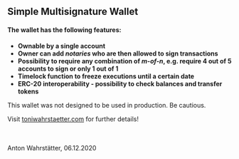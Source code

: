 ## Simple Multisignature Wallet 


#### The wallet has the following features:
* **Ownable by a single account**
* **Owner can add _notaries_ who are then allowed to sign transactions**
* **Possibility to require any combination of _m-of-n_, e.g. require 4 out of 5 accounts to sign or only 1 out of 1**
* **Timelock function to freeze executions until a certain date**
* **ERC-20 interoperability - possibility to check balances and transfer tokens**<br/>

This wallet was not designed to be used in production. Be cautious.


Visit [toniwahrstaetter.com](https://toniwahrstaetter.com/) for further details!
<br/><br/><br/>


Anton Wahrstätter, 06.12.2020
